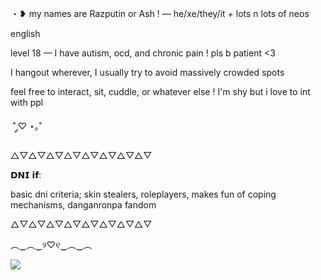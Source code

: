 ・❥ my names are Razputin or Ash ! — he/xe/they/it + lots n lots of neos

english

level 18 — I have autism, ocd, and chronic pain ! pls b patient <3

I hangout wherever, I usually try to avoid massively crowded spots

feel free to interact, sit, cuddle, or whatever else ! I'm shy but i love to int with ppl

​ ˚ ༘♡ ⋆｡˚

△▽△▽△▽△▽△▽△▽△▽△▽

𝗗𝗡𝗜 𝗶𝗳:

basic dni criteria; skin stealers, roleplayers, makes fun of coping mechanisms, danganronpa fandom

△▽△▽△▽△▽△▽△▽△▽△▽

︵‿︵‿୨♡୧‿︵‿︵

![](https://static.wikia.nocookie.net/sonic/images/e/e1/Jam_credits_puppy.png/revision/latest?cb=20200313234517)
